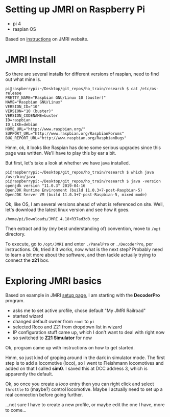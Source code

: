 # Setting up JMRI on Raspberry Pi

 - pi 4
 - raspian OS

Based on [instructions](https://www.jmri.org/install/Raspbian.shtml) on JMRI website.

# JMRI Install

So there are several installs for different versions of raspian, need to find out what mine is.

```
pi@raspberrypi:~/Desktop/git_repos/ho_train/research $ cat /etc/os-release
PRETTY_NAME="Raspbian GNU/Linux 10 (buster)"
NAME="Raspbian GNU/Linux"
VERSION_ID="10"
VERSION="10 (buster)"
VERSION_CODENAME=buster
ID=raspbian
ID_LIKE=debian
HOME_URL="http://www.raspbian.org/"
SUPPORT_URL="http://www.raspbian.org/RaspbianForums"
BUG_REPORT_URL="http://www.raspbian.org/RaspbianBugs"
```

Hmm, ok, it looks like Raspian has done some serious upgrades since this page was written.  We'll have to play this by ear a bit.

But first, let's take a look at whether we have java installed.

```
pi@raspberrypi:~/Desktop/git_repos/ho_train/research $ which java
/usr/bin/java
pi@raspberrypi:~/Desktop/git_repos/ho_train/research $ java -version
openjdk version "11.0.3" 2019-04-16
OpenJDK Runtime Environment (build 11.0.3+7-post-Raspbian-5)
OpenJDK Server VM (build 11.0.3+7-post-Raspbian-5, mixed mode)
```

Ok, like OS, I am several versions ahead of what is referenced on site.  Well, let's download the latest linux version and see how it goes.

```
/home/pi/Downloads/JMRI.4.18+R37ad3d0.tgz
```

Then extract and by (my best understanding of) convention, move to `/opt` directory.

To execute, go to `/opt/JMRI` and enter `./PanelPro` or `./DecoderPro`, per instructions.  Ok, tried it it works, now what is the next step?  Probably need to learn a bit more about the software, and then tackle actually trying to connect the **z21** box.

# Exploring JMRI basics

Based on example in JMRI [setup page](https://www.jmri.org/help/en/html/setup/index.shtml), I am starting with the **DecoderPro** program.

 - asks me to set active profile, chose default "My JMRI Railroad"
 - started wizard
  - changed default owner from `root` to `pi`
  - selected Roco and Z21 from dropdown list in  wizard
   - IP configuration stuff came up, which I don't want to deal with right now
   - so switched to **Z21 Simulator** for now

Ok, program came up with instructions on how to get started.

Hmm, so just kind of groping around in the dark in simulator mode. The first step is to add a locomotive (loco), so I went to Fleishmann locomotives and added on that I called **sim0**.  I saved this at DCC address 3, which is apparently the default.

Ok, so once you create a *loco* entry then you can right click and select `throttle` to (maybe?) control locomotive.  Maybe I actually need to set up a real connection before going further.

...not sure I have to create a new profile, or maybe edit the one I have, more to come...





